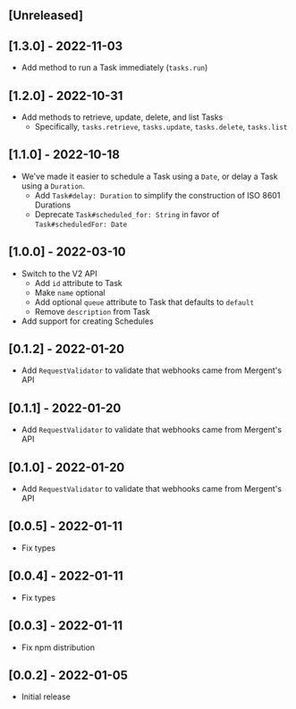## [Unreleased]

## [1.3.0] - 2022-11-03

- Add method to run a Task immediately (`tasks.run`)

## [1.2.0] - 2022-10-31

- Add methods to retrieve, update, delete, and list Tasks
  - Specifically, `tasks.retrieve`, `tasks.update`, `tasks.delete`, `tasks.list`

## [1.1.0] - 2022-10-18

- We've made it easier to schedule a Task using a `Date`, or delay a Task using a `Duration`.
  - Add `Task#delay: Duration` to simplify the construction of ISO 8601 Durations
  - Deprecate `Task#scheduled_for: String` in favor of `Task#scheduledFor: Date`

## [1.0.0] - 2022-03-10

- Switch to the V2 API
  - Add `id` attribute to Task
  - Make `name` optional
  - Add optional `queue` attribute to Task that defaults to `default`
  - Remove `description` from Task
- Add support for creating Schedules

## [0.1.2] - 2022-01-20

- Add `RequestValidator` to validate that webhooks came from Mergent's API

## [0.1.1] - 2022-01-20

- Add `RequestValidator` to validate that webhooks came from Mergent's API

## [0.1.0] - 2022-01-20

- Add `RequestValidator` to validate that webhooks came from Mergent's API

## [0.0.5] - 2022-01-11

- Fix types

## [0.0.4] - 2022-01-11

- Fix types

## [0.0.3] - 2022-01-11

- Fix npm distribution

## [0.0.2] - 2022-01-05

- Initial release
